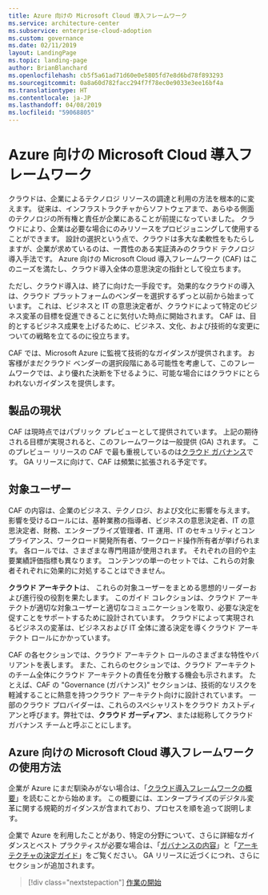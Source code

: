 ```yaml
---
title: Azure 向けの Microsoft Cloud 導入フレームワーク
ms.service: architecture-center
ms.subservice: enterprise-cloud-adoption
ms.custom: governance
ms.date: 02/11/2019
layout: LandingPage
ms.topic: landing-page
author: BrianBlanchard
ms.openlocfilehash: cb5f5a61ad71d60e0e5805fd7e8d6bd78f893293
ms.sourcegitcommit: 0a8a60d782facc294f7f78ec0e9033e3ee16bf4a
ms.translationtype: HT
ms.contentlocale: ja-JP
ms.lasthandoff: 04/08/2019
ms.locfileid: "59068805"
---
```

# <a name="microsoft-cloud-adoption-framework-for-azure"></a>Azure 向けの Microsoft Cloud 導入フレームワーク

クラウドは、企業によるテクノロジ リソースの調達と利用の方法を根本的に変えます。 従来は、インフラストラクチャからソフトウェアまで、あらゆる側面のテクノロジの所有権と責任が企業にあることが前提になっていました。 クラウドにより、企業は必要な場合にのみリソースをプロビジョニングして使用することができます。 設計の選択という点で、クラウドは多大な柔軟性をもたらしますが、企業が求めているのは、一貫性のある実証済みのクラウド テクノロジ導入手法です。 Azure 向けの Microsoft Cloud 導入フレームワーク (CAF) はこのニーズを満たし、クラウド導入全体の意思決定の指針として役立ちます。

ただし、クラウド導入は、終了に向けた一手段です。 効果的なクラウドの導入は、クラウド プラットフォームのベンダーを選択するずっと以前から始まっています。 これは、ビジネスと IT の意思決定者が、クラウドによって特定のビジネス変革の目標を促進できることに気付いた時点に開始されます。 CAF は、目的とするビジネス成果を上げるために、ビジネス、文化、および技術的な変更についての戦略を立てるのに役立ちます。

CAF では、Microsoft Azure に監視て技術的なガイダンスが提供されます。 お客様がまだクラウド ベンダーの選択段階にある可能性を考慮して、このフレームワークでは、より優れた決断を下せるように、可能な場合にはクラウドにとらわれないガイダンスを提供します。

## <a name="product-truths"></a>製品の現状

CAF は現時点ではパブリック プレビューとして提供されています。 上記の期待される目標が実現されると、このフレームワークは一般提供 (GA) されます。 このプレビュー リリースの CAF で最も重視しているのは[クラウド ガバナンス](./governance/journeys/overview.md)です。 GA リリースに向けて、CAF は頻繁に拡張される予定です。

## <a name="audience"></a>対象ユーザー

CAF の内容は、企業のビジネス、テクノロジ、および文化に影響を与えます。 影響を受けるロールには、基幹業務の指導者、ビジネスの意思決定者、IT の意思決定者、財務、エンタープライズ管理者、IT 運用、IT のセキュリティとコンプライアンス、ワークロード開発所有者、ワークロード操作所有者が挙げられます。 各ロールでは、さまざまな専門用語が使用されます。 それぞれの目的や主要業績評価指標も異なります。 コンテンツの単一のセットでは、これらの対象者それぞれに効果的に対処することはできません。

**クラウド アーキテクト**は、 これらの対象ユーザーをまとめる思想的リーダーおよび進行役の役割を果たします。 このガイド コレクションは、クラウド アーキテクトが適切な対象ユーザーと適切なコミュニケーションを取り、必要な決定を促すことをサポートするために設計されています。 クラウドによって実現されるビジネスの変革は、ビジネスおよび IT 全体に渡る決定を導くクラウド アーキテクト ロールにかかっています。

CAF の各セクションでは、クラウド アーキテクト ロールのさまざまな特性やバリアントを表します。 また、これらのセクションでは、クラウド アーキテクトのチーム全体にクラウド アーキテクトの責任を分散する機会も示されます。 たとえば、CAF の "Governance (ガバナンス)" セクションは、技術的なリスクを軽減することに熱意を持つクラウド アーキテクト向けに設計されています。 一部のクラウド プロバイダーは、これらのスペシャリストをクラウド カストディアンと呼びます。弊社では、**クラウド ガーディアン**、または総称してクラウド ガバナンス チームと呼ぶことにします。

## <a name="how-to-use-the-microsoft-cloud-adoption-framework-for-azure"></a>Azure 向けの Microsoft Cloud 導入フレームワークの使用方法

企業が Azure にまだ馴染みがない場合は、「[クラウド導入フレームワークの概要](./getting-started/overview.md)」を読むことから始めます。 この概要には、エンタープライズのデジタル変革に関する規範的ガイダンスが含まれており、プロセスを順を追って説明します。

企業で Azure を利用したことがあり、特定の分野について、さらに詳細なガイダンスとベスト プラクティスが必要な場合は、「[ガバナンスの内容](./governance/overview.md)」と「[アーキテクチャの決定ガイド](./decision-guides/overview.md)」をご覧ください。 GA リリースに近づくにつれ、さらにセクションが追加されます。

> [!div class="nextstepaction"]
> [作業の開始](./getting-started/overview.md)
